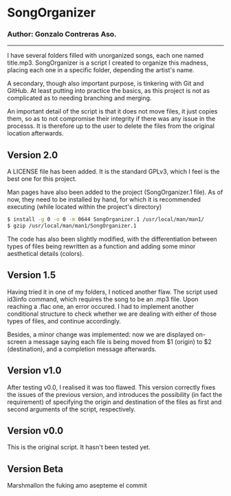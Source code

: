 # SongOrganizer

### Author: Gonzalo Contreras Aso.
---

I have several folders filled with unorganized songs, each one named title.mp3. SongOrganizer is a script I created to organize this madness, placing each one in a specific folder, depending the artist's name. 

A secondary, though also important purpose, is tinkering with Git and GitHub. At least putting into practice the basics, as this project is not as complicated as to needing branching and merging.

An important detail of the script is that it does not move files, it just copies them, so as to not compromise their integrity if there was any issue in the processs. It is therefore up to the user to delete the files from the original location afterwards.

## Version 2.0

A LICENSE file has been added. It is the standard GPLv3, which I feel is the best one for this project.

Man pages have also been added to the project (SongOrganizer.1 file). As of now, they need to be installed by hand, for which it is recommended executing (while located within the project's directory)
```bash
$ install -g 0 -o 0 -m 0644 SongOrganizer.1 /usr/local/man/man1/
$ gzip /usr/local/man/man1/SongOrganizer.1 
```

The code has also been slightly modified, with the differentiation between types of files being rewritten as a function and adding some minor aesthetical details (colors).

## Version 1.5

Having tried it in one of my folders, I noticed another flaw. The script used id3info command, which requires the song to be an .mp3 file. Upon reaching a .flac one, an error occured. I had to implement another conditional structure to check whether we are dealing with either of those types of files, and continue accordingly. 

Besides, a minor change was implemented: now we are displayed on-screen a message saying each file is being moved from $1 (origin) to $2 (destination), and a completion message afterwards.


## Version v1.0 

After testing v0.0, I realised it was too flawed. This version correctly fixes the issues of the previous version, and introduces the possibility (in fact the requirement) of specifying the origin and destination of the files as first and second arguments of the script, respectively.


## Version v0.0

This is the original script. It hasn't been tested yet.

## Version Beta 
Marshmallon the fuking amo asepteme el commit
